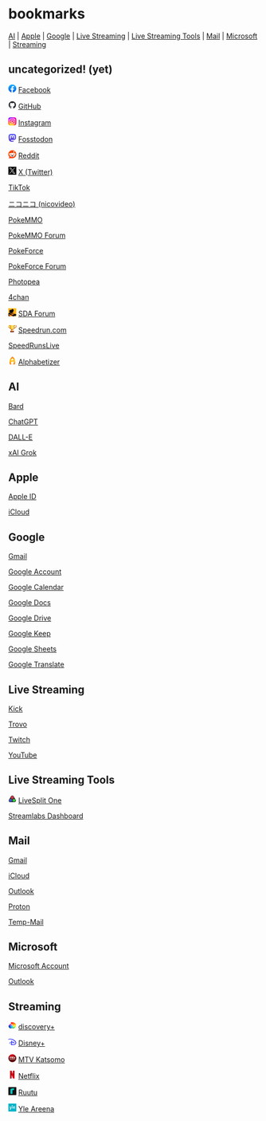 # bookmarks
[AI](#ai) |
[Apple](#apple) |
[Google](#google) |
[Live Streaming](#live-streaming) |
[Live Streaming Tools](#live-streaming-tools) |
[Mail](#mail) |
[Microsoft](#microsoft) |
[Streaming](#streaming)

## uncategorized! (yet)

![Facebook](assets/icons/16x16/facebook.png)
[Facebook](https://facebook.com/)

![GitHub](assets/icons/16x16/github.png)
[GitHub](https://github.com/)

![Instagram](assets/icons/16x16/instagram.png)
[Instagram](https://instagram.com/)

![Mastodon](assets/icons/16x16/mastodon.png)
[Fosstodon](https://fosstodon.org/)

![Reddit](assets/icons/16x16/reddit.png)
[Reddit](https://reddit.com/)

![X](assets/icons/16x16/x.png)
[X (Twitter)](https://twitter.com/)

[TikTok](https://tiktok.com/)

[ニコニコ (nicovideo)](https://nicovideo.jp/)

[PokeMMO](https://pokemmo.eu/)

[PokeMMO Forum](https://forums.pokemmo.com/)

[PokeForce](https://pokeforce.org)

[PokeForce Forum](https://forum.pokeforce.org/)

[Photopea](https://www.photopea.com/)

[4chan](https://4chan.org/)

![SDA Forum](assets/icons/16x16/sda-forum.png)
[SDA Forum](https://forum.speeddemosarchive.com/)

![Speedrun.com](assets/icons/16x16/speedruncom.png)
[Speedrun.com](https://speedrun.com/)

[SpeedRunsLive](https://speedrunslive.com/)

![Alphabetizer](assets/icons/16x16/alphabetizer.png)
[Alphabetizer](https://alphabetizer.flap.tv/)

## AI

[Bard](https://bard.google.com/chat)

[ChatGPT](https://chat.openai.com/)

[DALL-E](https://labs.openai.com)

[xAI Grok](https://grok.x.ai/)

## Apple

[Apple ID](https://appleid.apple.com/)

[iCloud](https://icloud.com/)

## Google

[Gmail](https://mail.google.com/)

[Google Account](https://myaccount.google.com/)

[Google Calendar](https://calendar.google.com/)

[Google Docs](https://docs.google.com/document/)

[Google Drive](https://drive.google.com/)

[Google Keep](https://keep.google.com/)

[Google Sheets](https://docs.google.com/spreadsheets)

[Google Translate](https://translate.google.com/)

## Live Streaming

[Kick](https://kick.com/)

[Trovo](https://trovo.live/)

[Twitch](https://twitch.tv/)

[YouTube](https://youtube.com/)

## Live Streaming Tools

![LiveSplit One](assets/icons/16x16/livesplit-one.png)
[LiveSplit One](https://one.livesplit.org/)

[Streamlabs Dashboard](https://streamlabs.com/dashboard/)

## Mail

[Gmail](https://mail.google.com/)

[iCloud](https://icloud.com/)

[Outlook](https://outlook.live.com/)

[Proton](https://account.proton.me/)

[Temp-Mail](https://temp-mail.org/)

## Microsoft

[Microsoft Account](https://account.microsoft.com/)

[Outlook](https://outlook.live.com/)

## Streaming

![discovery+](assets/icons/16x16/discoveryplus.png)
[discovery+](https://discoveryplus.com/)

![Disney+](assets/icons/16x16/disneyplus.png)
[Disney+](https://disneyplus.com/)

![MTV Katsomo](assets/icons/16x16/katsomo.png)
[MTV Katsomo](https://mtv.fi/)

![Netflix](assets/icons/16x16/netflix.png)
[Netflix](https://netflix.com/)

![Ruutu](assets/icons/16x16/ruutu.png)
[Ruutu](https://www.ruutu.fi/)

![Yle Areena](assets/icons/16x16/yle-areena.png)
[Yle Areena](https://areena.yle.fi/)